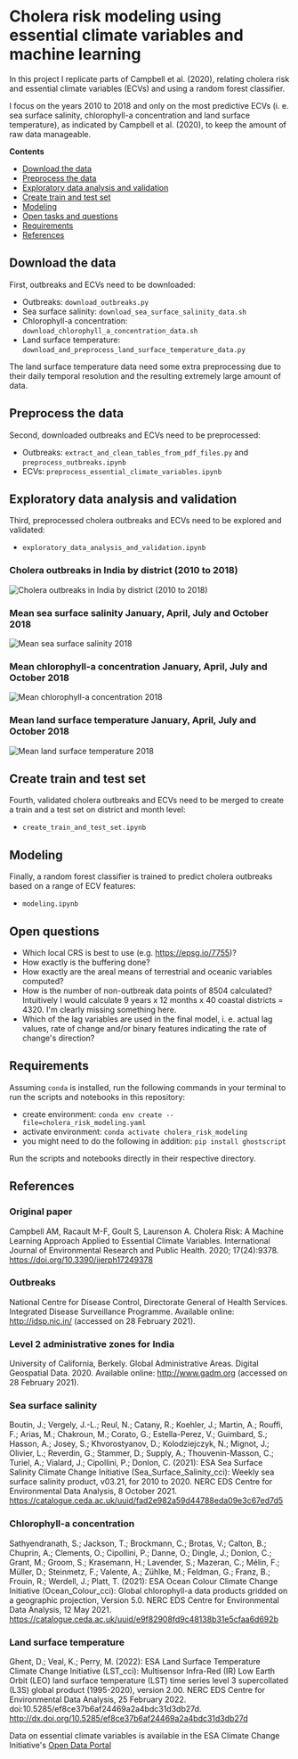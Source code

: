 # Cholera risk modeling using essential climate variables and machine learning

In this project I replicate parts of Campbell et al. (2020), relating cholera risk and essential climate variables (ECVs) and using a random forest classifier.

I focus on the years 2010 to 2018 and only on the most predictive ECVs (i. e. sea surface salinity, chlorophyll-a concentration and land surface temperature), as indicated by Campbell et al. (2020), to keep the amount of raw data manageable.

**Contents**

- [Download the data](#download-the-data)
- [Preprocess the data](#preprocess-the-data)
- [Exploratory data analysis and validation](#exploratory-data-analysis-and-validation)
- [Create train and test set](#create-train-and-test-set)
- [Modeling](#modeling)
- [Open tasks and questions](#open-tasks-and-questions)
- [Requirements](#requirements)
- [References](#references)



## Download the data

First, outbreaks and ECVs need to be downloaded:
- Outbreaks: `download_outbreaks.py`
- Sea surface salinity: `download_sea_surface_salinity_data.sh`
- Chlorophyll-a concentration: `download_chlorophyll_a_concentration_data.sh`
- Land surface temperature: `download_and_preprocess_land_surface_temperature_data.py`

The land surface temperature data need some extra preprocessing due to their daily temporal resolution and the resulting extremely large amount of data.



## Preprocess the data

Second, downloaded outbreaks and ECVs need to be preprocessed:
- Outbreaks:  `extract_and_clean_tables_from_pdf_files.py` and `preprocess_outbreaks.ipynb`
- ECVs: `preprocess_essential_climate_variables.ipynb`



## Exploratory data analysis and validation

Third, preprocessed cholera outbreaks and ECVs need to be explored and validated:
- `exploratory_data_analysis_and_validation.ipynb`

### Cholera outbreaks in India by district (2010 to 2018)
![Cholera outbreaks in India by district (2010 to 2018)](0_images/cholera_outbreaks_india_district_2010_2018.png 'Cholera outbreaks in India by district (2010 to 2018)')

### Mean sea surface salinity January, April, July and October 2018
![Mean sea surface salinity 2018](0_images/mean_sss_2018.png 'Mean sea surface salinity 2018')

### Mean chlorophyll-a concentration January, April, July and October 2018
![Mean chlorophyll-a concentration 2018](0_images/mean_chlora_2018.png 'Mean chlorophyll-a concentration 2018')

### Mean land surface temperature January, April, July and October 2018
![Mean land surface temperature 2018](0_images/mean_lst_2018.png 'Mean land surface temperature 2018')



## Create train and test set

Fourth, validated cholera outbreaks and ECVs need to be merged to create a train and a test set on district and month level:
- `create_train_and_test_set.ipynb`



## Modeling

Finally, a random forest classifier is trained to predict cholera outbreaks based on a range of ECV features:
- `modeling.ipynb`



## Open questions

- Which local CRS is best to use (e.g. https://epsg.io/7755)?
- How exactly is the buffering done?
- How exactly are the areal means of terrestrial and oceanic variables computed?
- How is the number of non-outbreak data points of 8504 calculated? Intuitively I would calculate 9 years x 12 months x 40 coastal districts = 4320. I'm clearly missing something here.
- Which of the lag variables are used in the final model, i. e. actual lag values, rate of change and/or binary features indicating the rate of change's direction?



## Requirements

Assuming `conda` is installed, run the following commands in your terminal to run the scripts and notebooks in this repository:

- create environment: `conda env create --file=cholera_risk_modeling.yaml`
- activate environment: `conda activate cholera_risk_modeling`
- you might need to do the following in addition: `pip install ghostscript`

Run the scripts and notebooks directly in their respective directory.



## References

### Original paper
Campbell AM, Racault M-F, Goult S, Laurenson A. Cholera Risk: A Machine Learning Approach Applied to Essential Climate Variables. International Journal of Environmental Research and Public Health. 2020; 17(24):9378. https://doi.org/10.3390/ijerph17249378 

### Outbreaks
National Centre for Disease Control, Directorate General of Health Services. Integrated Disease Surveillance Programme. Available online: http://idsp.nic.in/ (accessed on 28 February 2021).

### Level 2 administrative zones for India
University of California, Berkely. Global Administrative Areas. Digital Geospatial Data. 2020. Available online: http://www.gadm.org (accessed on 28 February 2021).

### Sea surface salinity
Boutin, J.; Vergely, J.-L.; Reul, N.; Catany, R.; Koehler, J.; Martin, A.; Rouffi, F.; Arias, M.; Chakroun, M.; Corato, G.; Estella-Perez, V.; Guimbard, S.; Hasson, A.; Josey, S.; Khvorostyanov, D.; Kolodziejczyk, N.; Mignot, J.; Olivier, L.; Reverdin, G.; Stammer, D.; Supply, A.; Thouvenin-Masson, C.; Turiel, A.; Vialard, J.; Cipollini, P.; Donlon, C. (2021): ESA Sea Surface Salinity Climate Change Initiative (Sea_Surface_Salinity_cci): Weekly sea surface salinity product, v03.21, for 2010 to 2020. NERC EDS Centre for Environmental Data Analysis, 8 October 2021. https://catalogue.ceda.ac.uk/uuid/fad2e982a59d44788eda09e3c67ed7d5

### Chlorophyll-a concentration
Sathyendranath, S.; Jackson, T.; Brockmann, C.; Brotas, V.; Calton, B.; Chuprin, A.; Clements, O.; Cipollini, P.; Danne, O.; Dingle, J.; Donlon, C.; Grant, M.; Groom, S.; Krasemann, H.; Lavender, S.; Mazeran, C.; Mélin, F.; Müller, D.; Steinmetz, F.; Valente, A.; Zühlke, M.; Feldman, G.; Franz, B.; Frouin, R.; Werdell, J.; Platt, T. (2021): ESA Ocean Colour Climate Change Initiative (Ocean_Colour_cci): Global chlorophyll-a data products gridded on a geographic projection, Version 5.0. NERC EDS Centre for Environmental Data Analysis, 12 May 2021. https://catalogue.ceda.ac.uk/uuid/e9f82908fd9c48138b31e5cfaa6d692b

### Land surface temperature
Ghent, D.; Veal, K.; Perry, M. (2022): ESA Land Surface Temperature Climate Change Initiative (LST_cci): Multisensor Infra-Red (IR) Low Earth Orbit (LEO) land surface temperature (LST) time series level 3 supercollated (L3S) global product (1995-2020), version 2.00. NERC EDS Centre for Environmental Data Analysis, 25 February 2022. doi:10.5285/ef8ce37b6af24469a2a4bdc31d3db27d. http://dx.doi.org/10.5285/ef8ce37b6af24469a2a4bdc31d3db27d

Data on essential climate variables is available in the ESA Climate Change Initiative's [Open Data Portal](https://climate.esa.int/en/odp/#/dashboard)
